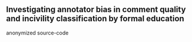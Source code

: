 ## Investigating annotator bias in comment quality and incivility classification by formal education

anonymized source-code 
